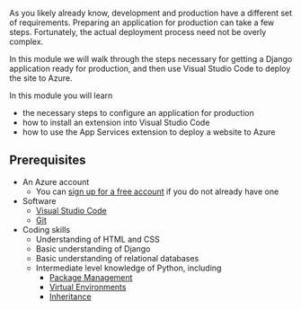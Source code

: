 As you likely already know, development and production have a different set of requirements. Preparing an application for production can take a few steps. Fortunately, the actual deployment process need not be overly complex.

In this module we will walk through the steps necessary for getting a Django application ready for production, and then use Visual Studio Code to deploy the site to Azure.

In this module you will learn

- the necessary steps to configure an application for production
- how to install an extension into Visual Studio Code
- how to use the App Services extension to deploy a website to Azure

## Prerequisites

- An Azure account
  - You can [sign up for a free account](https://azure.microsoft.com/en-us/free/) if you do not already have one
- Software
  - [Visual Studio Code](https://code.visualstudio.com)
  - [Git](https://git-scm.com/)
- Coding skills
  - Understanding of HTML and CSS
  - Basic understanding of Django
  - Basic understanding of relational databases
  - Intermediate level knowledge of Python, including
    - [Package Management](https://docs.python.org/3/installing/index.html)
    - [Virtual Environments](https://packaging.python.org/tutorials/installing-packages/#creating-virtual-environments)
    - [Inheritance](https://docs.python.org/3/tutorial/classes.html#inheritance)
